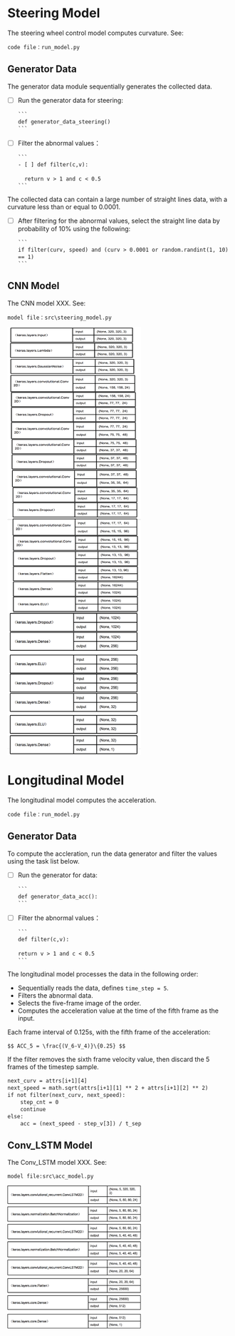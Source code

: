 # Steering Model

The steering wheel control model computes curvature.  See:

`code file：run_model.py`
## Generator Data

The generator data module sequentially generates the collected data.

- [ ] Run the generator data for steering:

      ```
      def generator_data_steering()
      ```


- [ ] Filter the abnormal values：

      ```
      - [ ] def filter(c,v):

      	return v > 1 and c < 0.5
      ```


The collected data can contain a large number of straight lines data, with a curvature less than or equal to 0.0001.

- [ ] After filtering for the abnormal values, select the straight line data by probability of 10% using the following:

      ```
      if filter(curv, speed) and (curv > 0.0001 or random.randint(1, 10) == 1)
      ```

## CNN Model
The CNN model XXX.  See:

`model file：src\steering_model.py`

<img src="./png_resource/steering_model1.png" width = "300" height = "320" align=center />
<img src="./png_resource/steering_model2.png" width = "300" height = "320" align=center />
<img src="./png_resource/steering_model3.png" width = "300" height = "320" align=center />



# Longitudinal Model
The longitudinal model computes the acceleration.

`code file：run_model.py`
## Generator Data

To compute the accleration, run the data generator and filter the values using the task list below.

- [ ] Run the generator for data:

      ```
      def generator_data_acc():
      ```


- [ ] Filter the abnormal values：

      ```
      def filter(c,v):

      return v > 1 and c < 0.5
      ```


The longitudinal model processes the data in the following order:

- Sequentially reads the data, defines `time_step = 5`.
- Filters the abnormal data.
- Selects the five-frame image of the order.
- Computes the acceleration value at the time of the fifth frame as the input.

Each frame interval of 0.125s, with the fifth frame of the acceleration:

<script type="text/javascript" src="http://cdn.mathjax.org/mathjax/latest/MathJax.js?config=default"></script>

```
$$ ACC_5 = \frac{(V_6-V_4)}\{0.25} $$
```


If the filter removes the sixth frame velocity value, then discard the 5 frames of the timestep sample.

```
next_curv = attrs[i+1][4]
next_speed = math.sqrt(attrs[i+1][1] ** 2 + attrs[i+1][2] ** 2)
if not filter(next_curv, next_speed):
	step_cnt = 0
	continue
else:
	acc = (next_speed - step_v[3]) / t_sep

```

## Conv_LSTM Model
The Conv_LSTM  model XXX.  See:

```
model file:src\acc_model.py
```

<img src="./png_resource/acc_model.png" width = "300" height = "320" align=center />
